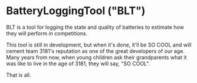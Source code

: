 # BatteryLoggingTool ("BLT")
BLT is a tool for logging the state and quality of batteries to estimate how they will perform
in competitions.

This tool is still in development, but when it's done, it'll be SO COOL and will cement team 3181's
reputation as one of the great developers of our age. Many years from now, when young children
ask their grandparents what it was like to live in the age of 3181, they will say, "SO COOL".

That is all.